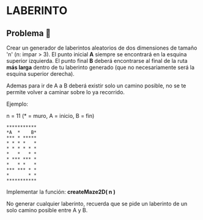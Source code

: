 # LABERINTO

## Problema 🚀

Crear un generador de laberintos aleatorios de dos dimensiones de tamaño 'n' (n: impar > 3). El punto inicial **A** siempre se encontrará en la esquina superior izquierda. El punto final **B** deberá encontrarse al final de la ruta **más larga** dentro de tu laberinto generado (que no necesariamente será la esquina superior derecha).

Ademas para ir de A a B deberá existir solo un camino posible, no se te permite volver a caminar sobre lo ya recorrido. 

Ejemplo:

n = 11 (* = muro, A = inicio, B = fin)  

```
***********
*A  *    B*
*** * *****
* * * *   *
* * * * * *
*   *   * *
* *** *** *
*   * *   *
*** *** * *
*       * *
***********
```

Implementar la función: **createMaze2D( n )**

No generar cualquier laberinto, recuerda que se pide un laberinto de un solo camino posible entre A y B.
